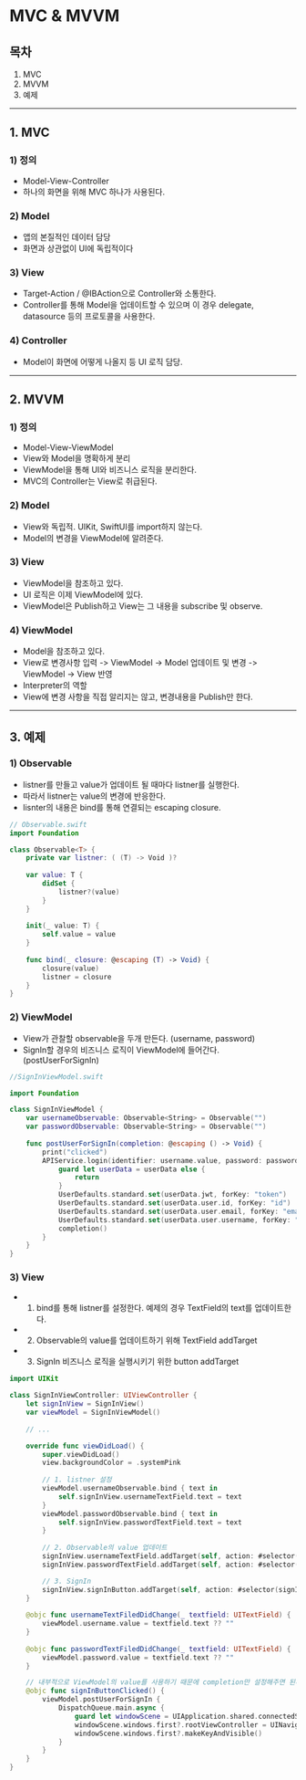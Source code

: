 # MVC & MVVM

## 목차
1. MVC
2. MVVM
3. 예제

---

## 1. MVC
### 1) 정의
- Model-View-Controller
- 하나의 화면을 위해 MVC 하나가 사용된다.
### 2) Model
- 앱의 본질적인 데이터 담당
- 화면과 상관없이 UI에 독립적이다
### 3) View
- Target-Action / @IBAction으로 Controller와 소통한다.
- Controller를 통해 Model을 업데이트할 수 있으며 이 경우 delegate, datasource 등의 프로토콜을 사용한다.
### 4) Controller
- Model이 화면에 어떻게 나올지 등 UI 로직 담당.

---

## 2. MVVM
### 1) 정의
- Model-View-ViewModel
- View와 Model을 명확하게 분리
- ViewModel을 통해 UI와 비즈니스 로직을 분리한다.
- MVC의 Controller는 View로 취급된다.
### 2) Model
- View와 독립적. UIKit, SwiftUI를 import하지 않는다.
- Model의 변경을 ViewModel에 알려준다.
### 3) View
- ViewModel을 참조하고 있다.
- UI 로직은 이제 ViewModel에 있다.
- ViewModel은 Publish하고 View는 그 내용을 subscribe 및 observe.
### 4) ViewModel
- Model을 참조하고 있다.
- View로 변경사항 입력 -> ViewModel -> Model 업데이트 및 변경 -> ViewModel -> View 반영
- Interpreter의 역할
- View에 변경 사항을 직접 알리지는 않고, 변경내용을 Publish만 한다.

---

## 3. 예제
### 1) Observable
- listner를 만들고 value가 업데이트 될 때마다 listner를 실행한다.
- 따라서 listner는 value의 변경에 반응한다.
- lisnter의 내용은 bind를 통해 연결되는 escaping closure.
```swift
// Observable.swift
import Foundation

class Observable<T> {
    private var listner: ( (T) -> Void )?
    
    var value: T {
        didSet {
            listner?(value)
        }
    }
    
    init(_ value: T) {
        self.value = value
    }
    
    func bind(_ closure: @escaping (T) -> Void) {
        closure(value)
        listner = closure
    }
}
```

### 2) ViewModel
- View가 관찰할 observable을 두개 만든다. (username, password)
- SignIn할 경우의 비즈니스 로직이 ViewModel에 들어간다. (postUserForSignIn)
```swift
//SignInViewModel.swift

import Foundation

class SignInViewModel {
    var usernameObservable: Observable<String> = Observable("")
    var passwordObservable: Observable<String> = Observable("")
    
    func postUserForSignIn(completion: @escaping () -> Void) {
        print("clicked")
        APIService.login(identifier: username.value, password: password.value) { userData, error in
            guard let userData = userData else {
                return
            }
            UserDefaults.standard.set(userData.jwt, forKey: "token")
            UserDefaults.standard.set(userData.user.id, forKey: "id")
            UserDefaults.standard.set(userData.user.email, forKey: "email")
            UserDefaults.standard.set(userData.user.username, forKey: "username")
            completion()
        }
    }
}

```

### 3) View
- 1. bind를 통해 listner를 설정한다. 예제의 경우 TextField의 text를 업데이트한다.
- 2. Observable의 value를 업데이트하기 위해 TextField addTarget
- 3. SignIn 비즈니스 로직을 실행시키기 위한 button addTarget
```swift
import UIKit

class SignInViewController: UIViewController {
    let signInView = SignInView()
    var viewModel = SignInViewModel()
    
    // ...

    override func viewDidLoad() {
        super.viewDidLoad()
        view.backgroundColor = .systemPink
        
        // 1. listner 설정
        viewModel.usernameObservable.bind { text in
            self.signInView.usernameTextField.text = text
        }
        viewModel.passwordObservable.bind { text in
            self.signInView.passwordTextField.text = text
        }
        
        // 2. Observable의 value 업데이트
        signInView.usernameTextField.addTarget(self, action: #selector(usernameTextFiledDidChange(_:)), for: .editingChanged)
        signInView.passwordTextField.addTarget(self, action: #selector(passwordTextFiledDidChange(_:)), for: .editingChanged)

        // 3. SignIn
        signInView.signInButton.addTarget(self, action: #selector(signInButtonClicked), for: .touchUpInside)
    }
    
    @objc func usernameTextFiledDidChange(_ textfield: UITextField) {
        viewModel.username.value = textfield.text ?? ""
    }
    
    @objc func passwordTextFiledDidChange(_ textfield: UITextField) {
        viewModel.password.value = textfield.text ?? ""
    }

    // 내부적으로 ViewModel의 value를 사용하기 때문에 completion만 설정해주면 된다.
    @objc func signInButtonClicked() {
        viewModel.postUserForSignIn {
            DispatchQueue.main.async {
                guard let windowScene = UIApplication.shared.connectedScenes.first as? UIWindowScene else { return }
                windowScene.windows.first?.rootViewController = UINavigationController(rootViewController: MainViewController())
                windowScene.windows.first?.makeKeyAndVisible()
            }
        }
    }
}
```